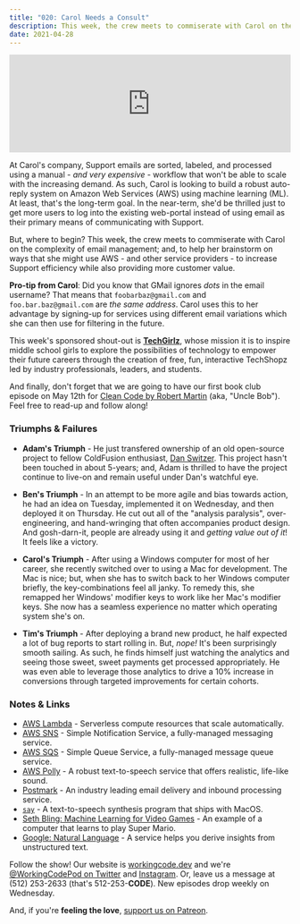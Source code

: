 ```yaml
---
title: "020: Carol Needs a Consult"
description: This week, the crew meets to commiserate with Carol on the complexity of email management; and, to help her brainstorm on ways that she might use AWS - and other service providers - to increase Support efficiency while also providing more customer value.
date: 2021-04-28
---
```


<iframe allow="autoplay *; encrypted-media *; fullscreen *" frameborder="0" height="175" style="width:100%;max-width:900px;overflow:hidden;background:transparent;" sandbox="allow-forms allow-popups allow-same-origin allow-scripts allow-storage-access-by-user-activation allow-top-navigation-by-user-activation" src="https://embed.podcasts.apple.com/us/podcast/020-carol-needs-a-consult/id1544142288?i=1000518995897"></iframe>

At Carol's company, Support emails are sorted, labeled, and processed using a manual - _and very expensive_ - workflow that won't be able to scale with the increasing demand. As such, Carol is looking to build a robust auto-reply system on Amazon Web Services (AWS) using machine learning (ML). At least, that's the long-term goal. In the near-term, she'd be thrilled just to get more users to log into the existing web-portal instead of using email as their primary means of communicating with Support.

But, where to begin? This week, the crew meets to commiserate with Carol on the complexity of email management; and, to help her brainstorm on ways that she might use AWS - and other service providers - to increase Support efficiency while also providing more customer value.

**Pro-tip from Carol**: Did you know that GMail ignores _dots_ in the email username? That means that `foobarbaz@gmail.com` and `foo.bar.baz@gmail.com` are _the same address_. Carol uses this to her advantage by signing-up for services using different email variations which she can then use for filtering in the future.

This week's sponsored shout-out is **[TechGirlz][tech-girlz]**, whose mission it is to inspire middle school girls to explore the possibilities of technology to empower their future careers through the creation of free, fun, interactive TechShopz led by industry professionals, leaders, and students.

And finally, don't forget that we are going to have our first book club episode on May 12th for [Clean Code by Robert Martin][clean-code] (aka, "Uncle Bob"). Feel free to read-up and follow along!

### Triumphs &amp; Failures

- **Adam's Triumph** - He just transfered ownership of an old open-source project to fellow ColdFusion enthusiast, [Dan Switzer][dan-switzer]. This project hasn't been touched in about 5-years; and, Adam is thrilled to have the project continue to live-on and remain useful under Dan's watchful eye.

- **Ben's Triumph** - In an attempt to be more agile and bias towards action, he had an idea on Tuesday, implemented it on Wednesday, and then deployed it on Thursday. He cut out all of the "analysis paralysis", over-engineering, and hand-wringing that often accompanies product design. And gosh-darn-it, people are already using it and _getting value out of it_! It feels like a victory.

- **Carol's Triumph** - After using a Windows computer for most of her career, she recently switched over to using a Mac for development. The Mac is nice; but, when she has to switch back to her Windows computer briefly, the key-combinations feel all janky. To remedy this, she remapped her Windows' modifier keys to work like her Mac's modifier keys. She now has a seamless experience no matter which operating system she's on.

- **Tim's Triumph** - After deploying a brand new product, he half expected a lot of bug reports to start rolling in. But, _nope!_ It's been surprisingly smooth sailing. As such, he finds himself just watching the analytics and seeing those sweet, sweet payments get processed appropriately. He was even able to leverage those analytics to drive a 10% increase in conversions through targeted improvements for certain cohorts.

### Notes &amp; Links

- [AWS Lambda](https://aws.amazon.com/lambda/) - Serverless compute resources that scale automatically.
- [AWS SNS](https://aws.amazon.com/sns/) - Simple Notification Service, a fully-managed messaging service.
- [AWS SQS](https://aws.amazon.com/sqs/) - Simple Queue Service, a fully-managed message queue service.
- [AWS Polly](https://aws.amazon.com/polly/) - A robust text-to-speech service that offers realistic, life-like sound.
- [Postmark](https://postmarkapp.com/) - An industry leading email delivery and inbound processing service.
- [`say`](https://ss64.com/osx/say.html) - A text-to-speech synthesis program that ships with MacOS.
- [Seth Bling: Machine Learning for Video Games](https://www.youtube.com/watch?v=qv6UVOQ0F44) - An example of a computer that learns to play Super Mario.
- [Google: Natural Language](https://cloud.google.com/natural-language) - A service helps you derive insights from unstructured text.

Follow the show! Our website is [workingcode.dev][working-code] and we're [@WorkingCodePod on Twitter][working-code-twitter] and [Instagram][working-code-instagram]. Or, leave us a message at (512) 253-2633‬ (that's 512-253-**CODE**). New episodes drop weekly on Wednesday.

And, if you're **feeling the love**, [support us on Patreon][working-code-patreon].

[clean-code]: https://www.amazon.com/Clean-Code-Handbook-Software-Craftsmanship-ebook/dp/B001GSTOAM
[dan-switzer]: https://www.linkedin.com/in/dswitzer/
[tech-girlz]: https://www.techgirlz.org/
[working-code]: https://workingcode.dev/
[working-code-instagram]: https://www.instagram.com/workingcodepod/
[working-code-patreon]: https://www.patreon.com/workingcodepod
[working-code-twitter]: https://twitter.com/WorkingCodePod
